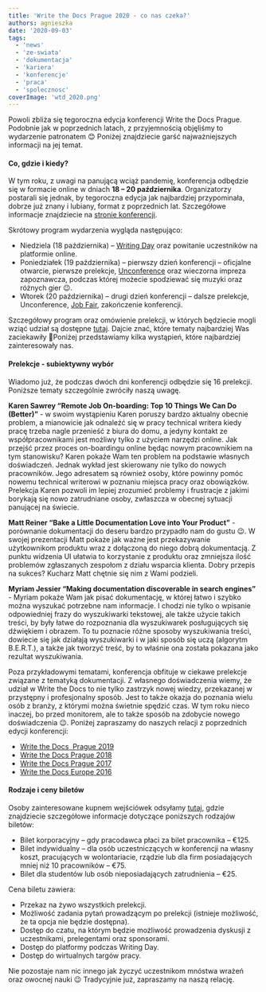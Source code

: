 ```yaml
---
title: 'Write the Docs Prague 2020 - co nas czeka?'
authors: agnieszka
date: '2020-09-03'
tags:
  - 'news'
  - 'ze-swiata'
  - 'dokumentacja'
  - 'kariera'
  - 'konferencje'
  - 'praca'
  - 'spolecznosc'
coverImage: 'wtd_2020.png'
---
```


Powoli zbliża się tegoroczna edycja konferencji Write the Docs Prague. Podobnie
jak w poprzednich latach, z przyjemnością objęliśmy to wydarzenie patronatem 😊
Poniżej znajdziecie garść najważniejszych informacji na jej temat.

<!--truncate-->

#### Co, gdzie i kiedy?

W tym roku, z uwagi na panującą wciąż pandemię, konferencja odbędzie się w
formacie online w dniach **18 – 20 października**. Organizatorzy postarali się
jednak, by tegoroczna edycja jak najbardziej przypominała, dobrze już znany i
lubiany, format z poprzednich lat. Szczegółowe informacje znajdziecie na
[stronie konferencji](https://www.writethedocs.org/conf/prague/2020/).

Skrótowy program wydarzenia wygląda następująco:

- Niedziela (18 października) –
  [Writing Day](https://www.writethedocs.org/conf/prague/2020/writing-day/) oraz
  powitanie uczestników na platformie online.
- Poniedziałek (19 października) – pierwszy dzień konferencji – oficjalne
  otwarcie, pierwsze prelekcje,
  [Unconference](https://www.writethedocs.org/conf/prague/2020/unconference/)
  oraz wieczorna impreza zapoznawcza, podczas której możecie spodziewać się
  muzyki oraz różnych gier 😉.
- Wtorek (20 października) – drugi dzień konferencji – dalsze prelekcje,
  Unconference,
  [Job Fair](https://www.writethedocs.org/conf/prague/2020/job-fair/),
  zakończenie konferencji.

Szczegółowy program oraz omówienie prelekcji, w których będziecie mogli wziąć
udział są dostępne
[tutaj](https://www.writethedocs.org/conf/prague/2020/schedule/). Dajcie znać,
które tematy najbardziej Was zaciekawiły 🙂Poniżej przedstawiamy kilka
wystąpień, które najbardziej zainteresowały nas.

#### Prelekcje - subiektywny wybór

Wiadomo już, że podczas dwóch dni konferencji odbędzie się 16 prelekcji.
Poniższe tematy szczególnie zwróciły naszą uwagę.

**Karen Sawrey “Remote Job On-boarding: Top 10 Things We Can Do (Better)”** - w
swoim wystąpieniu Karen poruszy bardzo aktualny obecnie problem, a mianowicie
jak odnaleźć się w pracy technical writera kiedy pracę trzeba nagle przenieść z
biura do domu, a jedyny kontakt ze współpracownikami jest możliwy tylko z
użyciem narzędzi online. Jak przejść przez proces on-boardingu online będąc
nowym pracownikiem na tym stanowisku? Karen pokaże Wam ten problem na podstawie
własnych doświadczeń. Jednak wykład jest skierowany nie tylko do nowych
pracowników. Jego adresatem są również osoby, które powinny pomóc nowemu
technical writerowi w poznaniu miejsca pracy oraz obowiązków. Prelekcja Karen
pozwoli im lepiej zrozumieć problemy i frustracje z jakimi borykają się nowo
zatrudniane osoby, zwłaszcza w obecnej sytuacji panującej na świecie.

**Matt Reiner “Bake a Little Documentation Love into Your Product”** -
porównanie dokumentacji do deseru bardzo przypadło nam do gustu 😉. W swojej
prezentacji Matt pokaże jak ważne jest przekazywanie użytkownikom produktu wraz
z dołączoną do niego dobrą dokumentacją. Z punktu widzenia UI ułatwia to
korzystanie z produktu oraz zmniejsza ilość problemów zgłaszanych zespołom z
działu wsparcia klienta. Dobry przepis na sukces? Kucharz Matt chętnie się nim z
Wami podzieli.

**Myriam Jessier “Making documentation discoverable in search engines”** -
Myriam pokaże Wam jak pisać dokumentację, w której łatwo i szybko można wyszukać
potrzebne nam informacje. I chodzi nie tylko o wpisanie odpowiedniej frazy do
wyszukiwarki tekstowej, ale także użycie takich treści, by były łatwe do
rozpoznania dla wyszukiwarek posługujących się dźwiękiem i obrazem. To tu
poznacie różne sposoby wyszukiwania treści, dowiecie się jak działają
wyszukiwarki i w jaki sposób się uczą (algorytm B.E.R.T.), a także jak tworzyć
treść, by to właśnie ona została pokazana jako rezultat wyszukiwania.

Poza przykładowymi tematami, konferencja obfituje w ciekawe prelekcje związane z
tematyką dokumentacji. Z własnego doświadczenia wiemy, że udział w Write the
Docs to nie tylko zastrzyk nowej wiedzy, przekazanej w przystępny i
profesjonalny sposób. Jest to także okazja do poznania wielu osób z branży, z
którymi można świetnie spędzić czas. W tym roku nieco inaczej, bo przed
monitorem, ale to także sposób na zdobycie nowego doświadczenia 😉. Poniżej
zapraszamy do naszych relacji z poprzednich edycji konferencji:

- [Write the Docs  Prague 2019](http://techwriter.pl/nasza-relacja-z-write-the-docs-prague-2019/)
- [Write the Docs Prague 2018](http://techwriter.pl/write-the-docs-prague-2018-relacja/)
- [Write the Docs Prague 2017](http://techwriter.pl/write-the-docs-prague-2017-relacja/)
- [Write the Docs Europe 2016](http://techwriter.pl/write-the-docs-europe-2016-relacja/)

#### Rodzaje i ceny biletów

Osoby zainteresowane kupnem wejściówek odsyłamy
[tutaj](https://www.writethedocs.org/conf/prague/2020/tickets/), gdzie
znajdziecie szczegółowe informacje dotyczące poniższych rodzajów biletów:

- Bilet korporacyjny – gdy pracodawca płaci za bilet pracownika – €125.
- Bilet indywidualny – dla osób uczestniczących w konferencji na własny koszt,
  pracujących w wolontariacie, rządzie lub dla firm posiadających mniej niż 10
  pracowników – €75.
- Bilet dla studentów lub osób nieposiadających zatrudnienia – €25.

Cena biletu zawiera:

- Przekaz na żywo wszystkich prelekcji.
- Możliwość zadania pytań prowadzącym po prelekcji (istnieje możliwość, że ta
  opcja nie będzie dostępna).
- Dostęp do czatu, na którym będzie możliwość prowadzenia dyskusji z
  uczestnikami, prelegentami oraz sponsorami.
- Dostęp do platformy podczas Writing Day.
- Dostęp do wirtualnych targów pracy.

Nie pozostaje nam nic innego jak życzyć uczestnikom mnóstwa wrażeń oraz owocnej
nauki 😉 Tradycyjnie już, zapraszamy na naszą relację.
